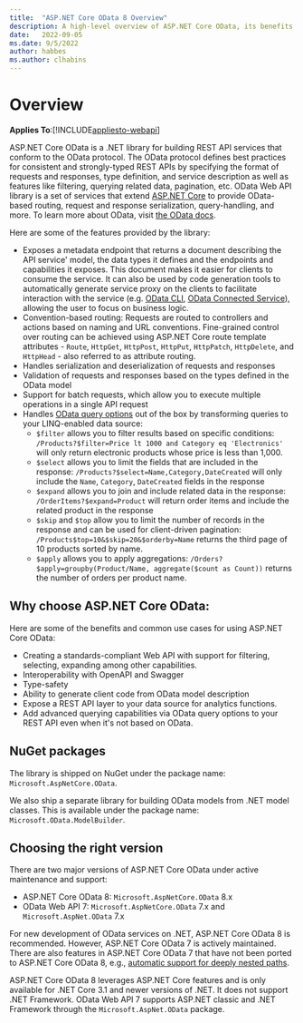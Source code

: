 ```yaml
---
title:  "ASP.NET Core OData 8 Overview"
description: A high-level overview of ASP.NET Core OData, its benefits and common use cases.
date:   2022-09-05
ms.date: 9/5/2022
author: habbes
ms.author: clhabins
---
```


# Overview
**Applies To**:[!INCLUDE[appliesto-webapi](../includes/appliesto-webapi-v8.md)]

ASP.NET Core OData is a .NET library for building REST API services that conform to the OData protocol. The OData protocol defines best practices for consistent and strongly-typed REST APIs by specifying the format of requests and responses, type definition, and service description as well as features like filtering, querying related data, pagination, etc. OData Web API library is a set of services that extend [ASP.NET Core](/aspnet/core/introduction-to-aspnet-core) to provide OData-based routing, request and response serialization, query-handling, and more. To learn more about OData, visit [the OData docs](/odata/overview).

Here are some of the features provided by the library:
- Exposes a metadata endpoint that returns a document describing the API service' model, the data types it defines and the endpoints and capabilities it exposes. This document makes it easier for clients to consume the service. It can also be used by code generation tools to automatically generate service proxy on the clients to facilitate interaction with the service (e.g. [OData CLI](/odata/odatacli/getting-started), [OData Connected Service](/odata/connectedservice/getting-started)), allowing the user to focus on business logic.
- Convention-based routing: Requests are routed to controllers and actions based on naming and URL conventions. Fine-grained control over routing can be achieved using ASP.NET Core route template attributes - `Route`, `HttpGet`, `HttpPost`, `HttpPut`, `HttpPatch`, `HttpDelete`, and `HttpHead` - also referred to as attribute routing.
- Handles serialization and deserialization of requests and responses
- Validation of requests and responses based on the types defined in the OData model
- Support for batch requests, which allow you to execute multiple operations in a single API request
- Handles [OData query options](/odata/concepts/queryoptions-overview) out of the box by transforming queries to your LINQ-enabled data source:
  - `$filter` allows you to filter results based on specific conditions: `/Products?$filter=Price lt 1000 and Category eq 'Electronics'` will only return electronic products whose price is less than 1,000.
  - `$select` allows you to limit the fields that are included in the response: `/Products?$select=Name,Category,DateCreated` will only include the `Name`, `Category`, `DateCreated` fields in the response
  - `$expand` allows you to join and include related data in the response: `/OrderItems?$expand=Product` will return order items and include the related product in the response
  - `$skip` and `$top` allow you to limit the number of records in the response and can be used for client-driven pagination: `/Products$top=10&$skip=20&$orderby=Name` returns the third page of 10 products sorted by name.
  - `$apply` allows you to apply aggregations: `/Orders?$apply=groupby(Product/Name, aggregate($count as Count))` returns the number of orders per product name.


## Why choose ASP.NET Core OData:

Here are some of the benefits and common use cases for using ASP.NET Core OData:
- Creating a standards-compliant Web API with support for filtering, selecting, expanding among other capabilities.
- Interoperability with OpenAPI and Swagger
- Type-safety
- Ability to generate client code from OData model description
- Expose a REST API layer to your data source for analytics functions.
- Add advanced querying capabilities via OData query options to your REST API even when it's not based on OData.

## NuGet packages

The library is shipped on NuGet under the package name: `Microsoft.AspNetCore.OData`.

We also ship a separate library for building OData models from .NET model classes. This is available under the package name: `Microsoft.OData.ModelBuilder`.

## Choosing the right version

There are two major versions of ASP.NET Core OData under active maintenance and support:
- ASP.NET Core OData 8: `Microsoft.AspNetCore.OData` 8.x
- OData Web API 7: `Microsoft.AspNetCore.OData` 7.x and `Microsoft.AspNet.OData` 7.x

For new development of OData services on .NET, ASP.NET Core OData 8 is recommended. However, ASP.NET Core OData 7 is actively maintained. There are also features in ASP.NET Core OData 7 that have not been ported to ASP.NET Core OData 8, e.g., [automatic support for deeply nested paths](/odata/webapi/automatic-nested-paths-with-enable-nested-paths).

ASP.NET Core OData 8 leverages ASP.NET Core features and is only available for .NET Core 3.1 and newer versions of .NET. It does not support .NET Framework. OData Web API 7 supports ASP.NET classic and .NET Framework through the `Microsoft.AspNet.OData` package.